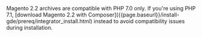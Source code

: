 <div markdown="1">

<div class="bs-callout bs-callout-warning" markdown="1">
Magento 2.2 archives are compatible with PHP 7.0 only. If you're using PHP 7.1, [download Magento 2.2 with Composer]({{page.baseurl}}/install-gde/prereq/integrator_install.html) instead to avoid compatibility issues during installation.
</div>
